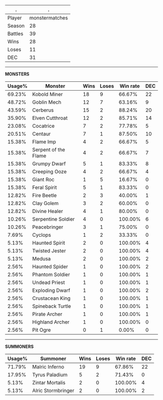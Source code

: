 .|.
|-|-
Player|monstermatches
Season|28
Battles|39
Wins|28
Loses|11
DEC|31

---
**MONSTERS**

Usage%|Monster|Wins|Loses|Win rate|DEC|
-|-|-|-|-|-|
69.23%|Kobold Miner|18|9|66.67%|22|
48.72%|Goblin Mech|12|7|63.16%|9|
43.59%|Cerberus|15|2|88.24%|20|
35.90%|Elven Cutthroat|12|2|85.71%|14|
23.08%|Cocatrice|7|2|77.78%|5|
20.51%|Centaur|7|1|87.50%|10|
15.38%|Flame Imp|4|2|66.67%|5|
15.38%|Serpent of the Flame|4|2|66.67%|7|
15.38%|Grumpy Dwarf|5|1|83.33%|8|
15.38%|Creeping Ooze|4|2|66.67%|4|
15.38%|Giant Roc|1|5|16.67%|0|
15.38%|Feral Spirit|5|1|83.33%|0|
12.82%|Fire Beetle|2|3|40.00%|1|
12.82%|Clay Golem|3|2|60.00%|0|
12.82%|Divine Healer|4|1|80.00%|0|
10.26%|Serpentine Soldier|4|0|100.00%|6|
10.26%|Peacebringer|3|1|75.00%|0|
7.69%|Cyclops|1|2|33.33%|0|
5.13%|Haunted Spirit|2|0|100.00%|4|
5.13%|Twisted Jester|2|0|100.00%|4|
5.13%|Medusa|2|0|100.00%|2|
2.56%|Haunted Spider|1|0|100.00%|2|
2.56%|Phantom Soldier|1|0|100.00%|1|
2.56%|Undead Priest|1|0|100.00%|1|
2.56%|Exploding Dwarf|1|0|100.00%|2|
2.56%|Crustacean King|1|0|100.00%|1|
2.56%|Spineback Turtle|1|0|100.00%|1|
2.56%|Pirate Archer|1|0|100.00%|1|
2.56%|Highland Archer|1|0|100.00%|0|
2.56%|Pit Ogre|0|1|0.00%|0|

---
**SUMMONERS**

Usage%|Summoner|Wins|Loses|Win rate|DEC|
-|-|-|-|-|-|
71.79%|Malric Inferno|19|9|67.86%|22|
17.95%|Tyrus Paladium|5|2|71.43%|0|
5.13%|Zintar Mortalis|2|0|100.00%|4|
5.13%|Alric Stormbringer|2|0|100.00%|2|
